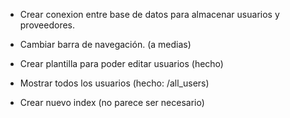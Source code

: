 - Crear conexion entre base de datos para almacenar usuarios y proveedores. 

- Cambiar barra de navegación. (a medias)

- Crear plantilla para poder editar usuarios (hecho)

- Mostrar todos los usuarios (hecho: /all_users)

- Crear nuevo index (no parece ser necesario)